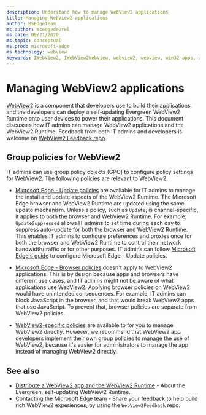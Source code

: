 ```yaml
---
description: Understand how to manage WebView2 applications
title: Managing WebView2 applications
author: MSEdgeTeam
ms.author: msedgedevrel
ms.date: 09/21/2020
ms.topic: conceptual
ms.prod: microsoft-edge
ms.technology: webview
keywords: IWebView2, IWebView2WebView, webview2, webview, win32 apps, win32, edge, ICoreWebView2, ICoreWebView2Host, browser control, edge html, enterprise, group policy, manageability 
---
```


# Managing WebView2 applications  

[WebView2][WebView2Landing] is a component that developers use to build their applications, and the developers can deploy a self-updating Evergreen WebView2 Runtime onto user devices to power their applications.  This document discusses how IT admins can manage WebView2 applications and the WebView2 Runtime.  Feedback from both IT admins and developers is welcome on [WebView2 Feedback repo][GithubMicrosoftedgeWebviewfeddback].  


## Group policies for WebView2  

IT admins can use group policy objects \(GPO\) to configure policy settings for WebView2.  The following policies are relevant to WebView2.

*   [Microsoft Edge - Update policies][EdgeUpdatePolicies] are available for IT admins to manage the install and update aspects of the WebView2 Runtime.  The Microsoft Edge browser and WebView2 Runtime are updated using the same update mechanism.  Unless a policy, such as `Update`, is channel-specific, it applies to both the browser and WebView2 Runtime.  For example, `UpdateSuppressed` allows IT admins to set time during each day to suppress auto-update for both the browser and WebView2 Runtime.  This enables IT admins to configure preferences and proxies once for both the browser and WebView2 Runtime to control their network bandwidth/traffic or for other purposes.  IT admins can follow [Microsoft Edge's guide][ConfigureMicrosoftEdge] to configure Microsoft Edge - Update policies.  

*   [Microsoft Edge - Browser policies][EdgeBrowserPolicies] doesn't apply to WebView2 applications.  This is by design because apps and browsers have different use cases, and IT admins might not be aware of what applications use WebView2.  Applying browser policies on WebView2 would have unintended consequences.  For example, IT admins can block JavaScript in the browser, and that would break WebView2 apps that use JavaScript.  To prevent that, browser policies are separate from WebView2 policies.

*   [WebView2-specific policies][WebView2Policies] are available to for you<!--dev, or admin?--> to manage WebView2 directly.  However, we recommend that WebView2 app developers implement their own group policies to manage the use of WebView2, because it's easier for administrators to manage the app instead of managing WebView2 directly.  


<!-- ====================================================================== -->
## See also

*  [Distribute a WebView2 app and the WebView2 Runtime][Webview2ConceptsDistribution] - About the Evergreen, self-updating WebView2 Runtime.
*  [Contacting the Microsoft Edge team][Contact] - Share your feedback to help build rich WebView2 experiences, by using the `WebView2Feedback` repo.


<!-- ====================================================================== -->
<!-- links -->
[Contact]: ../../contact.md "Contacting the Microsoft Edge team | Microsoft Edge Developer documentation"
[Webview2ConceptsDistribution]: ./distribution.md "Distribute a WebView2 app and the WebView2 Runtime | Microsoft Docs"  
[WebView2Landing]: ../index.md "Introduction to Microsoft Edge WebView2 (Preview) | Microsoft Docs"  
<!-- external links -->
[EdgeUpdatePolicies]: /deployedge/microsoft-edge-update-policies "Microsoft Edge - Update policies | Microsoft Docs"  
[EdgeBrowserPolicies]: /deployedge/microsoft-edge-policies "Microsoft Edge - Browser policies | Microsoft Docs"  
[ConfigureMicrosoftEdge]: /deployedge/configure-microsoft-edge "Configure Microsoft Edge policy settings on Windows | Microsoft Docs"  
[WebView2Policies]: /deployedge/microsoft-edge-webview-policies "Microsoft Edge WebView2 Policy Documentation | Microsoft Docs" 

[GithubMicrosoftedgeWebviewfeddback]: https://github.com/MicrosoftEdge/WebViewFeedback "WebView Feedback - MicrosoftEdge/WebViewFeedback | GitHub"  
